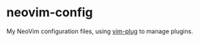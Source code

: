 # neovim-config

My NeoVim configuration files, using [vim-plug](https://github.com/junegunn/vim-plug)
to manage plugins.
